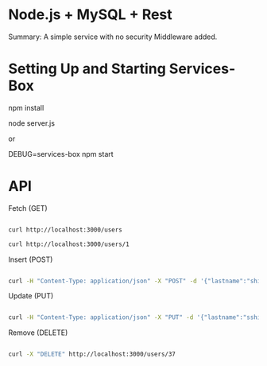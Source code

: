# Node.js + MySQL + Rest #

Summary: A simple service with no security Middleware added.


# Setting Up and Starting Services-Box #

npm install

node server.js

or

DEBUG=services-box npm start


# API #

Fetch (GET)

```bash

curl http://localhost:3000/users

curl http://localhost:3000/users/1

```

Insert (POST)

```bash

curl -H "Content-Type: application/json" -X "POST" -d '{"lastname":"shields","firstname":"will"}' http://localhost:3000/users  

```

Update (PUT)

```bash

curl -H "Content-Type: application/json" -X "PUT" -d '{"lastname":"sshields","firstname":"wwill"}' http://localhost:3000/users/36

```

Remove (DELETE)

```bash

curl -X "DELETE" http://localhost:3000/users/37

```
